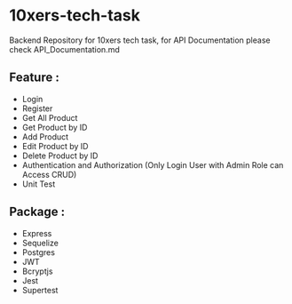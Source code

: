 # 10xers-tech-task
Backend Repository for 10xers tech task, for API Documentation please check API_Documentation.md

## Feature :
- Login
- Register
- Get All Product
- Get Product by ID
- Add Product
- Edit Product by ID
- Delete Product by ID 
- Authentication and Authorization (Only Login User with Admin Role can Access CRUD)
- Unit Test

## Package :
- Express
- Sequelize
- Postgres
- JWT
- Bcryptjs
- Jest
- Supertest

